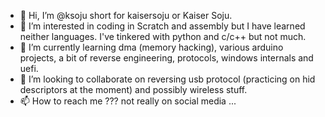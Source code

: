 - 👋 Hi, I’m @ksoju short for kaisersoju or Kaiser Soju.
- 👀 I’m interested in coding in Scratch and assembly but I have learned neither languages. I've tinkered with python and c/c++ but not much.
- 🌱 I’m currently learning dma (memory hacking), various arduino projects, a bit of reverse engineering, protocols, windows internals and uefi.
- 💞️ I’m looking to collaborate on reversing usb protocol (practicing on hid descriptors at the moment) and possibly wireless stuff.
- 📫 How to reach me ??? not really on social media ...

<!---
ksoju/ksoju is a ✨ special ✨ repository because its `README.md` (this file) appears on your GitHub profile.
You can click the Preview link to take a look at your changes.

stuff can be stored here that's isn't viewed...
discord: kaisersoju#6903 (only account/no alts)
https://discord.gg/dhRpgj49 EC Discord Channel
https://discord.gg/Kur8ecx5 Project EPO Discord
I'm on both but my privacy settings do not allow any direct messaging
--->
